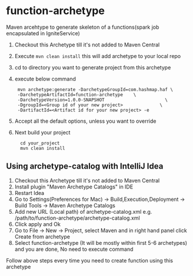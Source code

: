 # function-archetype
Maven arcehtype to generate skeleton of a functions(spark job encapsulated in IgniteService)

1. Checkout this Archetype till it's not added to Maven Central
2. Execute ``mvn clean install`` this will add archetype to your local repo
3. cd to directory you want to generate project from this archetype
4. execute below command

        mvn archetype:generate -DarchetypeGroupId=com.hashmap.haf \
        -DarchetypeArtifactId=function-archetype    \
        -DarchetypeVersion=1.0.0-SNAPSHOT                       \
        -DgroupId=<Group id of your new project>              \
        -DartifactId=<Artifact id for your new project> -e

5. Accept all the default options, unless you want to override
6. Next build your project

         cd your_project
         mvn clean install
         
## Using archetype-catalog with IntelliJ Idea
1. Checkout this Archetype till it's not added to Maven Central
2. Install plugin "Maven Archetype Catalogs" in IDE
3. Restart Idea
4. Go to Settings(Preferences for Mac) -> Build,Execution,Deployment -> Build Tools -> Maven Archetype Catalogs
5. Add new URL (Local path) of archetype-catalog.xml e.g. /path/to/function-archetype/archetype-catalog.xml
6. Click apply and Ok
7. Go to File -> New -> Project, select Maven and in right hand panel click Create from archetype
8. Select function-archetype (It will be mostly within first 5-6 archetypes) and you are done, No need to execute command

Follow above steps every time you need to create function using this archetype
